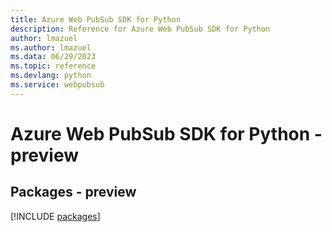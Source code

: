 ```yaml
---
title: Azure Web PubSub SDK for Python
description: Reference for Azure Web PubSub SDK for Python
author: lmazuel
ms.author: lmazuel
ms.data: 06/29/2023
ms.topic: reference
ms.devlang: python
ms.service: webpubsub
---
```

# Azure Web PubSub SDK for Python - preview
## Packages - preview
[!INCLUDE [packages](web-pubsub-index.md)]